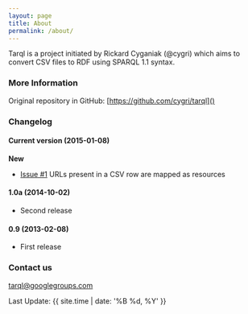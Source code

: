 ```yaml
---
layout: page
title: About
permalink: /about/
---
```


Tarql is a project initiated by Rickard Cyganiak (@cygri) which aims to convert CSV files to RDF using SPARQL 1.1 syntax.

### More Information

Original repository in GitHub: [https://github.com/cygri/tarql]()

### Changelog

#### Current version (2015-01-08)

**New**

* [Issue #1](https://github.com/emir-munoz/tarql/issues/1) URLs present in a CSV row are mapped as resources

#### 1.0a (2014-10-02)
* Second release

#### 0.9 (2013-02-08)
* First release

### Contact us

[tarql@googlegroups.com](mailto:tarql@googlegroups.com)


Last Update: {{ site.time | date: '%B %d, %Y' }}
